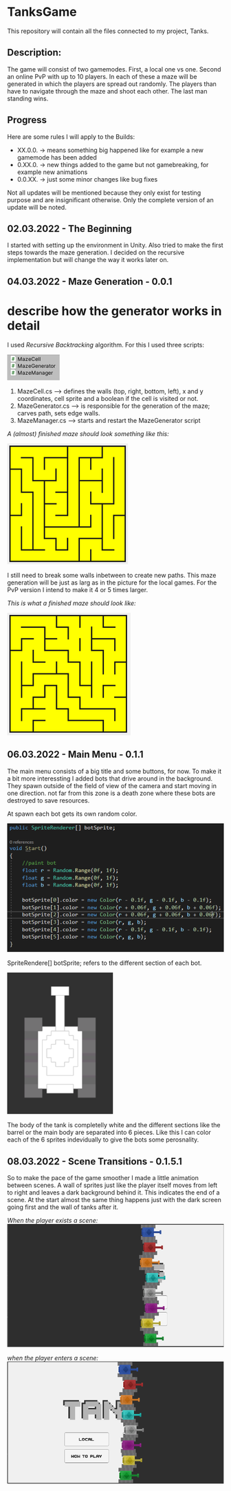 # __TanksGame__

This repository will contain all the files connected to my project, Tanks.

## __Description:__

The game will consist of two gamemodes. First, a local one vs one. Second an online PvP with up to 10 players. In each of these a maze will be generated in which the players are spread out randomly. The players than have to navigate through the maze and shoot each other. The last man standing wins.

## __Progress__

Here are some rules I will apply to the Builds:

- XX.0.0. -> means something big happened like for example a new gamemode has been added
- 0.XX.0. -> new things added to the game but not gamebreaking, for example new animations
- 0.0.XX. -> just some minor changes like bug fixes

Not all updates will be mentioned because they only exist for testing purpose and are insignificant otherwise. Only the complete version of an update will be noted. 

## __02.03.2022 - The Beginning__

I started with setting up the environment in Unity.
Also tried to make the first steps towards the maze generation. 
I decided on the recursive implementation but will change the way it works later on.

## __04.03.2022 - Maze Generation - 0.0.1__

# describe how the generator works in detail 

I used _Recursive Backtracking_ algorithm. For this I used three scripts: 

![maze_scripts](./pics/Maze_Scripts.PNG) 
1. MazeCell.cs --> defines the walls (top, right, bottom, left), x and y coordinates, cell sprite and a boolean if the cell is visited or not.  
2. MazeGenerator.cs --> is responsible for the generation of the maze; carves path, sets edge walls.
3. MazeManager.cs --> starts and restart the MazeGenerator script

_A (almost) finished maze should look something like this:_

![almost finished maze](./pics/Solved_Maze_Unfinished.PNG)

I still need to break some walls inbetween to create new paths. This maze generation will be just as larg as in the picture for the local games. For the PvP version I intend to make it 4 or 5 times larger.

_This is what a finished maze should look like:_

![finished maze](./pics/Solved_Maze_Finished.PNG)

## __06.03.2022 - Main Menu - 0.1.1__

The main menu consists of a big title and some buttons, for now. To make it a bit more interessting I added bots that drive around in the background. They spawn outside of the field of view of the camera and start moving in one direction. not far from this zone is a death zone where these bots are destroyed to save resources. 

At spawn each bot gets its own random color.

![BotColors.cs](./pics/BotColores.cs.PNG)

SpriteRendere[] botSprite; refers to the different section of each bot.

![bot sprite white](./pics/Bot_sprite_white.PNG) 

The body of the tank is completelly white and the different sections like the barrel or the main body are separated into 6 pieces. Like this I can color each of the 6 sprites indevidually to give the bots some perosnality.

## __08.03.2022 - Scene Transitions - 0.1.5.1__

So to make the pace of the game smoother I made a little animation between scenes. A wall of sprites just like the player itself moves from left to right and leaves a dark background behind it. This indicates the end of a scene. At the start almost the same thing happens just with the dark screen going first and the wall of tanks after it.

_When the player exists a scene:_
![scene end](./pics/Scene_Transition_End.PNG)

_when the player enters a scene:_
![scene start](./pics/Scene_Transition_Start.PNG)
